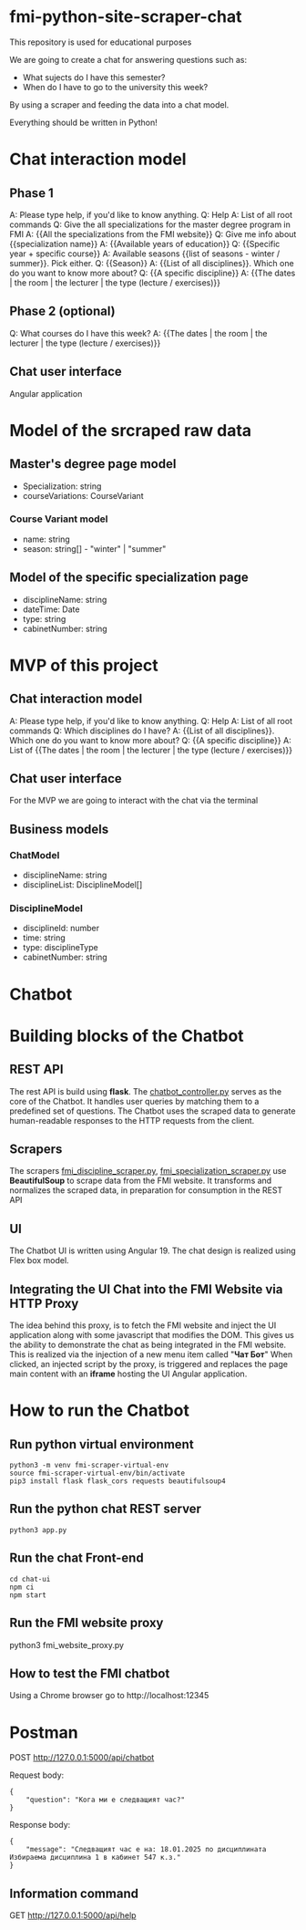 # fmi-python-site-scraper-chat

This repository is used for educational purposes

We are going to create a chat for answering questions such as:

- What sujects do I have this semester?
- When do I have to go to the university this week?

By using a scraper and feeding the data into a chat model.

Everything should be written in Python!

# Chat interaction model

## Phase 1

A: Please type help, if you'd like to know anything.
Q: Help
A: List of all root commands
Q: Give the all specializations for the master degree program in FMI
A: {{All the specializations from the FMI website}}
Q: Give me info about {{specialization name}}
A: {{Available years of education}}
Q: {{Specific year + specific course}}
A: Available seasons {{list of seasons - winter / summer}}. Pick either.
Q: {{Season}}
A: {{List of all disciplines}}. Which one do you want to know more about?
Q: {{A specific discipline}}
A: {{The dates | the room | the lecturer | the type (lecture / exercises)}}

## Phase 2 (optional)

Q: What courses do I have this week?
A: {{The dates | the room | the lecturer | the type (lecture / exercises)}}

## Chat user interface

Angular application

# Model of the srcraped raw data

## Master's degree page model

- Specialization: string
- courseVariations: CourseVariant

### Course Variant model

- name: string
- season: string[] - "winter" | "summer"

## Model of the specific specialization page

- disciplineName: string
- dateTime: Date
- type: string
- cabinetNumber: string

# MVP of this project

## Chat interaction model

A: Please type help, if you'd like to know anything.
Q: Help
A: List of all root commands
Q: Which disciplines do I have?
A: {{List of all disciplines}}. Which one do you want to know more about?
Q: {{A specific discipline}}
A: List of {{The dates | the room | the lecturer | the type (lecture / exercises)}}

## Chat user interface

For the MVP we are going to interact with the chat via the terminal

## Business models

### ChatModel

- disciplineName: string
- disciplineList: DisciplineModel[]

### DisciplineModel

- disciplineId: number
- time: string
- type: disciplineType
- cabinetNumber: string

# Chatbot


# Building blocks of the Chatbot
## REST API
The rest API is build using **flask**.
The [chatbot_controller.py](controllers%2Fchatbot_controller.py) serves as the core of the Chatbot. It handles user queries by matching them to a predefined set of questions. The Chatbot uses the scraped data to generate human-readable responses to the HTTP requests from the client.

## Scrapers
The scrapers [fmi_discipline_scraper.py](scrapers%2Ffmi_discipline_scraper.py), [fmi_specialization_scraper.py](scrapers%2Ffmi_specialization_scraper.py) use **BeautifulSoup**
to scrape data from the FMI website. It transforms and normalizes the scraped data, in preparation
for consumption in the REST API

## UI
The Chatbot UI is written using Angular 19. The chat design is realized using Flex box model.

## Integrating the UI Chat into the FMI Website via HTTP Proxy
The idea behind this proxy, is to fetch the FMI website and inject the UI application along
with some javascript that modifies the DOM. This gives us the ability to demonstrate the chat
as being integrated in the FMI website. This is realized via the injection of a new menu item called "**Чат Бот**"
When clicked, an injected script by the proxy, is triggered and replaces the page main content
with an **iframe** hosting the UI Angular application.

# How to run the Chatbot

## Run python virtual environment
```
python3 -m venv fmi-scraper-virtual-env
source fmi-scraper-virtual-env/bin/activate
pip3 install flask flask_cors requests beautifulsoup4
```

## Run the python chat REST server
```
python3 app.py
```

## Run the chat Front-end

```
cd chat-ui
npm ci
npm start
```

## Run the FMI website proxy
python3 fmi_website_proxy.py

## How to test the FMI chatbot
Using a Chrome browser go to http://localhost:12345

# Postman

POST http://127.0.0.1:5000/api/chatbot

Request body:

```
{
    "question": "Кога ми е следващият час?"
}
```

Response body:

```
{
    "message": "Следващият час е на: 18.01.2025 по дисциплината Избираема дисциплина 1 в кабинет 547 к.з."
}
```

## Information command

GET http://127.0.0.1:5000/api/help
